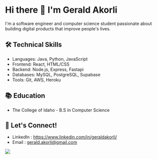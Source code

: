 <!--
**BravoClassic/BravoClassic** is a ✨ _special_ ✨ repository because its `README.md` (this file) appears on your GitHub profile.

Here are some ideas to get you started:

- 🔭 I’m currently working on ...
- 🌱 I’m currently learning ...
- 👯 I’m looking to collaborate on ...
- 🤔 I’m looking for help with ...
- 💬 Ask me about ...
- 📫 How to reach me: ...
- 😄 Pronouns: ...
- ⚡ Fun fact: ...
-->
# Hi there 👋 I'm Gerald Akorli
I'm a software engineer and computer science student passionate about building digital products that improve people's lives.

## 🛠 Technical Skills
- Languages: Java, Python, JavaScript
- Frontend: React, HTML/CSS
- Backend: Node.js, Express, Fastapi
- Databases: MySQL, PostgreSQL, Supabase
- Tools: Git, AWS, Heroku

<!--## 💻 Projects
- Learning Geography Game - Built using React.js, Redux, Stripe API and Firebase.
- Data Dashboard - Data visualization web app using React.js and D3.js.
-->

## 📚 Education
- The College of Idaho - B.S in Computer Science

## 🤝 Let's Connect!
- LinkedIn : https://www.linkedin.com/in/geraldakorli/
- Email : gerald.akorli@gmail.com

![](https://komarev.com/ghpvc/?username=BravoClassic&color=green)
